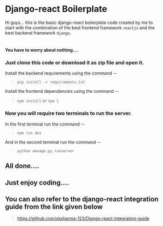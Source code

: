 # Django-react Boilerplate

Hi guys... this is the basic django-react boilerplate code created by me to start with the combination of the best frontend framework `reactjs` and the best backend framework `django`.
#
**You have to worry about nothing....**
### Just clone this code or download it as zip file and open it.
Install the backend requirements using the command --

> ```pip install -r requirements.txt```

Install the frontend dependencies using the command --
 
> ```npm install``` or ```npm i```

### Now you will require two terminals to run the server.
In the first terminal run the command --

> ```npm run dev```

And in the second terminal run the command --

> ```python manage.py runserver```
## All done....
## Just enjoy coding....

## You can also refer to the django-react integration guide from the link given below 
> https://github.com/sksharma-123/Django-react-Integration-guide

